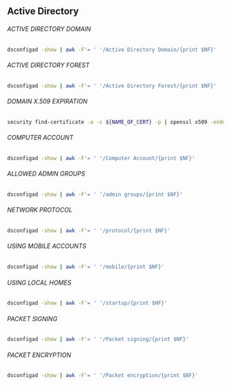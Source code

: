 ## Active Directory

###### ACTIVE DIRECTORY DOMAIN
```bash
dsconfigad -show | awk -F'= ' '/Active Directory Domain/{print $NF}'
```

###### ACTIVE DIRECTORY FOREST
```bash
dsconfigad -show | awk -F'= ' '/Active Directory Forest/{print $NF}'
```

###### DOMAIN X.509 EXPIRATION
```bash
security find-certificate -a -c ${NAME_OF_CERT} -p | openssl x509 -enddate -noout | cut -d= -f2 | xargs -I % date -jf '%b  %d %T %Y %Z' % "+%F %T %Z"
```
###### COMPUTER ACCOUNT
```bash
dsconfigad -show | awk -F'= ' '/Computer Account/{print $NF}'
```

###### ALLOWED ADMIN GROUPS
```bash
dsconfigad -show | awk -F'= ' '/admin groups/{print $NF}'
```

###### NETWORK PROTOCOL
```bash
dsconfigad -show | awk -F'= ' '/protocol/{print $NF}'
```

###### USING MOBILE ACCOUNTS
```bash
dsconfigad -show | awk -F'= ' '/mobile/{print $NF}'
```

###### USING LOCAL HOMES
```bash
dsconfigad -show | awk -F'= ' '/startup/{print $NF}'
```

###### PACKET SIGNING
```bash
dsconfigad -show | awk -F'= ' '/Packet signing/{print $NF}'
```

###### PACKET ENCRYPTION
```bash
dsconfigad -show | awk -F'= ' '/Packet encryption/{print $NF}'
```
